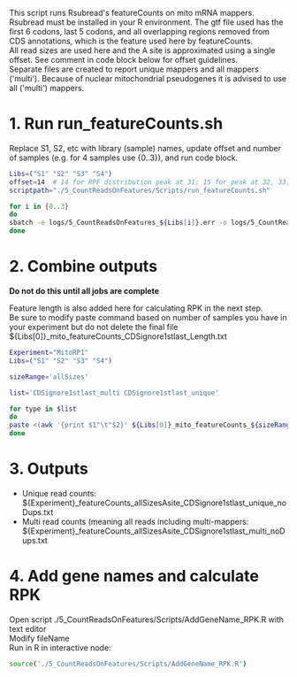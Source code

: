This script runs Rsubread's featureCounts on mito mRNA mappers. Rsubread must be installed in your R environment. The gtf file used has the first 6 codons, last 5 codons, and all overlapping regions removed from CDS annotations, which is the feature used here by featureCounts.  
All read sizes are used here and the A site is approximated using a single offset. See comment in code block below for offset guidelines.  
Separate files are created to report unique mappers and all mappers ('multi'). Because of nuclear mitochondrial pseudogenes it is advised to use all ('multi') mappers. 

# 1. Run run_featureCounts.sh
Replace S1, S2, etc with library (sample) names, update offset and number of samples (e.g. for 4 samples use {0..3}), and run code block.
```bash
Libs=("S1" "S2" "S3" "S4")
offset=14  # 14 for RPF distribution peak at 31; 15 for peak at 32, 33, 34; 16 for peak at 35,36 
scriptpath="./5_CountReadsOnFeatures/Scripts/run_featureCounts.sh"

for i in {0..3}
do
sbatch -e logs/5_CountReadsOnFeatures_${Libs[i]}.err -o logs/5_CountReadsOnFeatures_${Libs[i]}.log $scriptpath ${Libs[i]} $offset
done
```

# 2. Combine outputs
**Do not do this until all jobs are complete**  

Feature length is also added here for calculating RPK in the next step.  
Be sure to modify paste command based on number of samples you have in your experiment but do not delete the final file ${Libs[0]}\_mito\_featureCounts\_CDSignore1stlast\_Length.txt

```bash
Experiment="MitoRP1"
Libs=("S1" "S2" "S3" "S4")

sizeRange='allSizes'

list='CDSignore1stlast_multi CDSignore1stlast_unique'

for type in $list
do
paste <(awk '{print $1"\t"$2}' ${Libs[0]}_mito_featureCounts_${sizeRange}Asite_${type}_noDups.txt) <(awk '{print $2}' ${Libs[1]}_mito_featureCounts_${sizeRange}Asite_${type}_noDups.txt) <(awk '{print $2}' ${Libs[2]}_mito_featureCounts_${sizeRange}Asite_${type}_noDups.txt) <(awk '{print $2}' ${Libs[3]}_mito_featureCounts_${sizeRange}Asite_${type}_noDups.txt) <(awk '{print $2}' ${Libs[0]}_mito_featureCounts_CDSignore1stlast_Length.txt) > ${Experiment}_featureCounts_${sizeRange}Asite_${type}_noDups.txt
done

```
  
# 3. Outputs
  - Unique read counts: ${Experiment}\_featureCounts\_allSizesAsite\_CDSignore1stlast\_unique\_noDups.txt
  - Multi read counts (meaning all reads including multi-mappers: ${Experiment}\_featureCounts\_allSizesAsite\_CDSignore1stlast\_multi\_noDups.txt

# 4. Add gene names and calculate RPK
Open script ./5\_CountReadsOnFeatures/Scripts/AddGeneName_RPK.R with text editor  
Modify fileName  
Run in R in interactive node: 
```bash
source('./5_CountReadsOnFeatures/Scripts/AddGeneName_RPK.R')
```
